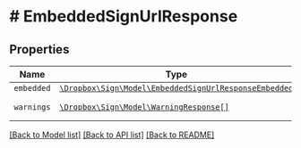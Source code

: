 # # EmbeddedSignUrlResponse



## Properties

Name | Type | Description | Notes
------------ | ------------- | ------------- | -------------
| `embedded` | [```\Dropbox\Sign\Model\EmbeddedSignUrlResponseEmbedded```](EmbeddedSignUrlResponseEmbedded.md) |    |  |
| `warnings` | [```\Dropbox\Sign\Model\WarningResponse[]```](WarningResponse.md) |  A list of warnings.  |  |

[[Back to Model list]](../../README.md#models) [[Back to API list]](../../README.md#endpoints) [[Back to README]](../../README.md)
